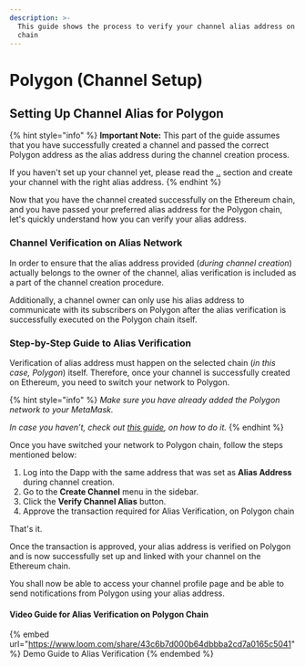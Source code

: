```yaml
---
description: >-
  This guide shows the process to verify your channel alias address on Polygon
  chain
---
```


# Polygon (Channel Setup)

## Setting Up Channel Alias for Polygon

{% hint style="info" %}
**Important Note:** This part of the guide assumes that you have successfully created a channel and passed the correct Polygon address as the alias address during the channel creation process.

If you haven't set up your channel yet, please read the [..](../ "mention") section and create your channel with the right alias address.
{% endhint %}

Now that you have the channel created successfully on the Ethereum chain, and you have passed your preferred alias address for the Polygon chain, let's quickly understand how you can verify your alias address.&#x20;

### Channel Verification on Alias Network

In order to ensure that the alias address provided (_during channel creation_) actually belongs to the owner of the channel, alias verification is included as a part of the channel creation procedure.

Additionally, a channel owner can only use his alias address to communicate with its subscribers on Polygon after the alias verification is successfully executed on the Polygon chain itself.

### Step-by-Step Guide to Alias Verification

Verification of alias address must happen on the selected chain (_in this case, Polygon_) itself. Therefore, once your channel is successfully created on Ethereum, you need to switch your network to Polygon.

{% hint style="info" %}
_Make sure you have already added the Polygon network to your MetaMask._&#x20;

_In case you haven’t, check out_ [_this guide_](https://docs.polygon.technology/docs/develop/metamask/config-polygon-on-metamask/#polygon-scan)_, on how to do it._
{% endhint %}

Once you have switched your network to Polygon chain, follow the steps mentioned below:

1. Log into the Dapp with the same address that was set as **Alias Address** during channel creation.
2. Go to the **Create Channel** menu in the sidebar.
3. Click the **Verify Channel Alias** button.
4. Approve the transaction required for Alias Verification, on Polygon chain

That's it.&#x20;

Once the transaction is approved, your alias address is verified on Polygon and is now successfully set up and linked with your channel on the Ethereum chain.&#x20;

You shall now be able to access your channel profile page and be able to send notifications from Polygon using your alias address.

#### **Video Guide for Alias Verification on Polygon Chain**

{% embed url="https://www.loom.com/share/43c6b7d000b64dbbba2cd7a0165c5041" %}
Demo Guide to Alias Verification
{% endembed %}
